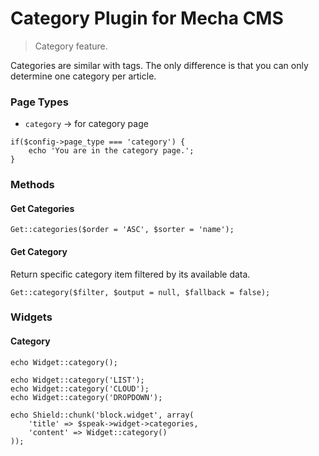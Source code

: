 Category Plugin for Mecha CMS
=============================

> Category feature.

Categories are similar with tags. The only difference is that you can only determine one category per article.

### Page Types

 - `category` → for category page

~~~ .php
if($config->page_type === 'category') {
    echo 'You are in the category page.';
}
~~~

### Methods

#### Get Categories

~~~ .php
Get::categories($order = 'ASC', $sorter = 'name');
~~~

#### Get Category

Return specific category item filtered by its available data.

~~~ .php
Get::category($filter, $output = null, $fallback = false);
~~~

### Widgets

#### Category

~~~ .php
echo Widget::category();
~~~

~~~ .php
echo Widget::category('LIST');
echo Widget::category('CLOUD');
echo Widget::category('DROPDOWN');
~~~

~~~ .php
echo Shield::chunk('block.widget', array(
    'title' => $speak->widget->categories,
    'content' => Widget::category()
));
~~~
